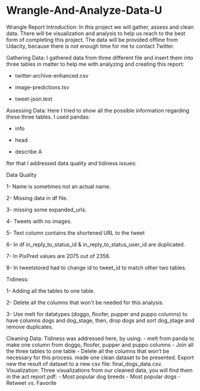 # Wrangle-And-Analyze-Data-U
Wrangle Report
Introduction: In this project we will gather, assess and clean data. There will be visualization and analysis to help us reach to the best form of completing this project. The data will be provided offline from Udacity, because there is not enough time for me to contact Twitter.

Gathering Data: I gathered data from three different file and insert them into three tables in matter to help me with analyzing and creating this report: 

- twitter-archive-enhanced.csv 

- image-predictions.tsv 

- tweet-json.text 

Assessing Data: Here I tried to show all the possible information regarding these three tables. I used pandas:

- info 

- head 

- describe A

fter that I addressed data quality and tidiness issues: 

Data Quality 

1- Name is sometimes not an actual name. 

2- Missing data in df file. 

3- missing some expanded_urls. 

4- Tweets with no images. 

5- Text column contains the shortened URL to the tweet 

6- In df in_reply_to_status_id & in_reply_to_status_user_id are duplicated. 

7- In PixPred values are 2075 out of 2356. 

8- In tweetstored had to change id to tweet_id to match other two tables.

Tidiness:

1- Adding all the tables to one table. 

2- Delete all the columns that won't be needed for this analysis. 

3- Use melt for datatypes (doggo, floofer, pupper and puppo columns) to have columns dogs and dog_stage, then, drop dogs and sort dog_stage and remove duplicates. 

Cleaning Data: Tidiness was addressed here, by using: - melt from panda to make one column from doggo, floofer, pupper and puppo columns - Join all the three tables to one table - Delete all the columns that won’t be necessary for this process. made one clean dataset to be presented. Export new the result of dataset to a new csv file: final_dogs_data.csv. Visualization: Three visualizations from our cleaned data, you will find them in the act report pdf: - Most popular dog breeds - Most popular dogs - Retweet vs. Favorite
